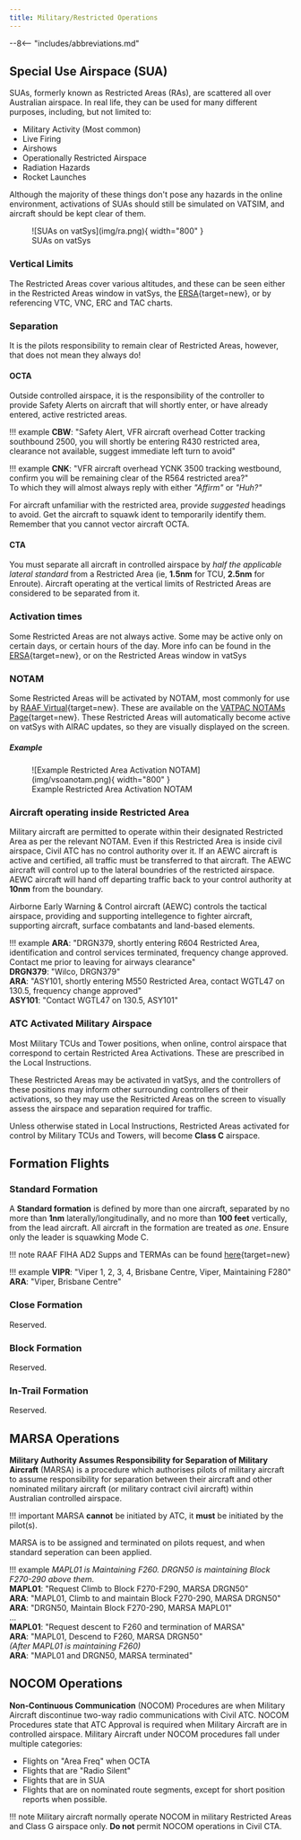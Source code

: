 ```yaml
---
title: Military/Restricted Operations
---
```


--8<-- "includes/abbreviations.md"

## Special Use Airspace (SUA)
SUAs, formerly known as Restricted Areas (RAs), are scattered all over Australian airspace. In real life, they can be used for many different purposes, including, but not limited to:

- Military Activity (Most common)
- Live Firing
- Airshows
- Operationally Restricted Airspace
- Radiation Hazards
- Rocket Launches

Although the majority of these things don't pose any hazards in the online environment, activations of SUAs should still be simulated on VATSIM, and aircraft should be kept clear of them.

<figure markdown>
![SUAs on vatSys](img/ra.png){ width="800" }
  <figcaption>SUAs on vatSys</figcaption>
</figure>

### Vertical Limits
The Restricted Areas cover various altitudes, and these can be seen either in the Restricted Areas window in vatSys, the [ERSA](https://www.airservicesaustralia.com/aip/aip.asp){target=new}, or by referencing VTC, VNC, ERC and TAC charts.

### Separation
It is the pilots responsibility to remain clear of Restricted Areas, however, that does not mean they always do!

#### OCTA
Outside controlled airspace, it is the responsibility of the controller to provide Safety Alerts on aircraft that will shortly enter, or have already entered, active restricted areas.

!!! example
    **CBW**: "Safety Alert, VFR aircraft overhead Cotter tracking southbound 2500, you will shortly be entering R430 restricted area, clearance not available, suggest immediate left turn to avoid"

!!! example
    **CNK**: "VFR aircraft overhead YCNK 3500 tracking westbound, confirm you will be remaining clear of the R564 restricted area?"  
    To which they will almost always reply with either *"Affirm"* or *"Huh?"*

For aircraft unfamiliar with the restricted area, provide *suggested* headings to avoid. Get the aircraft to squawk ident to temporarily identify them. Remember that you cannot vector aircraft OCTA.

#### CTA
You must separate all aircraft in controlled airspace by *half the applicable lateral standard* from a Restricted Area (ie, **1.5nm** for TCU, **2.5nm** for Enroute). Aircraft operating at the vertical limits of Restricted Areas are considered to be separated from it.

### Activation times
Some Restricted Areas are not always active. Some may be active only on certain days, or certain hours of the day. More info can be found in the [ERSA](https://www.airservicesaustralia.com/aip/aip.asp){target=new}, or on the Restricted Areas window in vatSys

### NOTAM
Some Restricted Areas will be activated by NOTAM, most commonly for use by [RAAF Virtual](https://www.raafvirtual.org/){target=new}. These are available on the [VATPAC NOTAMs Page](https://vatpac.org/publications/notam){target=new}. These Restricted Areas will automatically become active on vatSys with AIRAC updates, so they are visually displayed on the screen.

##### Example
<figure markdown>
![Example Restricted Area Activation NOTAM](img/vsoanotam.png){ width="800" }
  <figcaption>Example Restricted Area Activation NOTAM</figcaption>
</figure>

### Aircraft operating inside Restricted Area
Military aircraft are permitted to operate within their designated Restricted Area as per the relevant NOTAM. Even if this Restricted Area is inside civil airspace, Civil ATC has no control authority over it. If an AEWC aircraft is active and certified, all traffic must be transferred to that aircraft. The AEWC aircraft will control up to the lateral boundries of the restricted airspace. AEWC aircraft will hand off departing traffic back to your control authority at **10nm** from the boundary.

Airborne Early Warning & Control aircraft (AEWC) controls the tactical airspace, providing and supporting intellegence to fighter aircraft, supporting aircraft, surface combatants and land-based elements.

!!! example
    **ARA**: "DRGN379, shortly entering R604 Restricted Area, identification and control services terminated, frequency change approved. Contact me prior to leaving for airways clearance"  
    **DRGN379**: "Wilco, DRGN379"  
    **ARA**: "ASY101, shortly entering M550 Restricted Area, contact WGTL47 on 130.5, frequency change approved"  
    **ASY101**: "Contact WGTL47 on 130.5, ASY101"

### ATC Activated Military Airspace
Most Military TCUs and Tower positions, when online, control airspace that correspond to certain Restricted Area Activations. These are prescribed in the Local Instructions.

These Restricted Areas may be activated in vatSys, and the controllers of these positions may inform other surrounding controllers of their activations, so they may use the Resitricted Areas on the screen to visually assess the airspace and separation required for traffic.

Unless otherwise stated in Local Instructions, Restricted Areas activated for control by Military TCUs and Towers, will become **Class C** airspace.

## Formation Flights
### Standard Formation
A **Standard formation** is defined by more than one aircraft, separated by no more than **1nm** laterally/longitudinally, and no more than **100 feet** vertically, from the lead aircraft. All aircraft in the formation are treated as *one*. Ensure only the leader is squawking Mode C.

!!! note
    RAAF FIHA AD2 Supps and TERMAs can be found [here](https://ais-af.airforce.gov.au/australian-aip){target=new}

!!! example
    **VIPR**: "Viper 1, 2, 3, 4, Brisbane Centre, Viper, Maintaining F280"  
    **ARA**:  "Viper, Brisbane Centre" 

### Close Formation
Reserved.

### Block Formation
Reserved.

### In-Trail Formation
Reserved.

## MARSA Operations
**Military Authority Assumes Responsibility for Separation of Military Aircraft** (MARSA) is a procedure which authorises pilots of military aircraft to assume responsibility for separation between their aircraft and other nominated military aircraft (or military contract civil aircraft) within Australian controlled airspace. 

!!! important
    MARSA **cannot** be initiated by ATC, it **must** be initiated by the pilot(s).

MARSA is to be assigned and terminated on pilots request, and when standard seperation can been applied.

!!! example
    *MAPL01 is Maintaining F260. DRGN50 is maintaining Block F270-290 above them.*  
    **MAPL01**: "Request Climb to Block F270-F290, MARSA DRGN50"  
    **ARA**: "MAPL01, Climb to and maintain Block F270-290, MARSA DRGN50"  
    **ARA**: "DRGN50, Maintain Block F270-290, MARSA MAPL01"  
    ...  
    **MAPL01**: "Request descent to F260 and termination of MARSA"  
    **ARA**: "MAPL01, Descend to F260, MARSA DRGN50"  
    *(After MAPL01 is maintaining F260)*  
    **ARA**: "MAPL01 and DRGN50, MARSA terminated"

## NOCOM Operations
**Non-Continuous Communication** (NOCOM) Procedures are when Military Aircraft discontinue two-way radio communications with Civil ATC. NOCOM Procedures state that ATC Approval is required when Military Aircraft are in controlled airspace. Military Aircraft under NOCOM procedures fall under multiple categories:

- Flights on "Area Freq" when OCTA
- Flights that are "Radio Silent"
- Flights that are in SUA
- Flights that are on nominated route segments, except for short position reports when possible.

!!! note
    Military aircraft normally operate NOCOM in military Restricted Areas and Class G airspace only. **Do not** permit NOCOM operations in Civil CTA.
